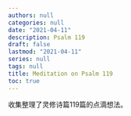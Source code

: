 ```yaml
---
authors: null
categories: null
date: "2021-04-11"
description: Psalm 119
draft: false
lastmod: "2021-04-11"
series: null
tags: null
title: Meditation on Psalm 119
toc: true
---
```


收集整理了灵修诗篇119篇的点滴想法。

